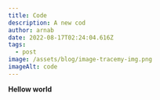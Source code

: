 ```yaml
---
title: Code
description: A new cod
author: arnab
date: 2022-08-17T02:24:04.616Z
tags:
  - post
image: /assets/blog/image-tracemy-img.png
imageAlt: code
---
```

**Hellow world**
